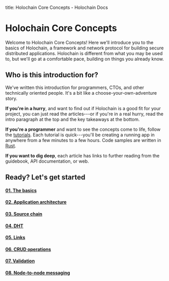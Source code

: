 title: Holochain Core Concepts - Holochain Docs

# Holochain Core Concepts

Welcome to Holochain Core Concepts! Here we'll introduce you to the basics of Holochain, a framework and network protocol for building secure distributed applications. Holochain is different from what you may be used to, but we'll go at a comfortable pace, building on things you already know.

## Who is this introduction for?

We've written this introduction for programmers, CTOs, and other technically oriented people. It's a bit like a choose-your-own-adventure story.

**If you're in a hurry**, and want to find out if Holochain is a good fit for your project, you can just read the articles---or if you're in a real hurry, read the intro paragraph at the top and the key takeaways at the bottom.

**If you're a programmer** and want to see the concepts come to life, follow the [tutorials](../tutorials/coreconcepts/). Each tutorial is quick---you'll be creating a running app in anywhere from a few minutes to a few hours. Code samples are written in [Rust](https://www.rust-lang.org/).

**If you want to dig deep**, each article has links to further reading from the guidebook, API documentation, or web.

## Ready? Let's get started

<div class="h-tile-container">
    <div class="h-tile tile-alt tile-concepts">
        <a href="1_the_basics">
            <h4>01. The basics</h4>
        </a>
    </div>
    <div class="h-tile tile-alt tile-concepts">
        <a href="2_application_architecture">
            <h4>02. Application architecture</h4>
        </a>
    </div>
    <div class="h-tile tile-alt tile-concepts">
        <a href="3_source_chain">
            <h4>03. Source chain</span></h4>
        </a>
    </div>
    <div class="h-tile tile-alt tile-concepts">
        <a href="4_dht">
            <h4>04. DHT</h4>
        </a>
    </div>
    <div class="h-tile tile-alt tile-concepts">
        <a href="5_links">
            <h4>05. Links</h4>
        </a>
    </div>
    <div class="h-tile tile-alt tile-concepts">
        <a href="6_crud_operations">
            <h4>06. CRUD operations</h4>
        </a>
    </div>
    <div class="h-tile tile-alt tile-concepts">
        <a href="7_validation">
            <h4>07. Validation</h4>
        </a>
    </div>
    <div class="h-tile tile-alt tile-concepts">
        <a href="8_node_to_node_messaging">
            <h4>08. Node-to-node messaging</h4>
        </a>
    </div>
</div>
